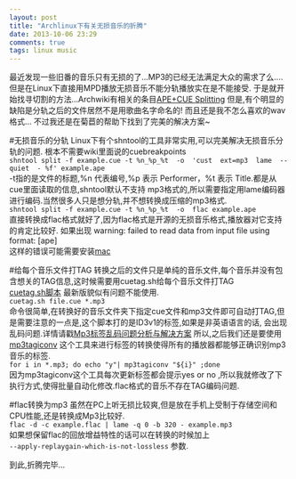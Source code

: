 ```yaml
---
layout: post
title: "Archlinux下有关无损音乐的折腾"
date: 2013-10-06 23:29
comments: true
tags: linux music
---
```


最近发现一些旧番的音乐只有无损的了...MP3的已经无法满足大众的需求了么....  
但是在Linux下直接用MPD播放无损音乐不能分轨播放实在是不能接受.
于是就开始找寻切割的方法...Archwiki有相关的条目[APE+CUE Splitting](https://wiki.archlinux.org/index.php/APE%2BCUE_Splitting)
但是,有个明显的缺陷是分轨之后的文件居然不是用歌曲名字命名的!
而且还是我不怎么喜欢的wav格式...
不过我还是在菊苣的帮助下找到了完美的解决方案~

#无损音乐的分轨
Linux下有个shntool的工具非常实用,可以完美解决无损音乐分轨的问题.
根本不需要wiki里面说的cuebreakpoints  
`shntool split -f example.cue -t %n_%p_%t  -o  'cust  ext=mp3  lame  --quiet  - %f' example.ape`  
-t指的是文件的标题,%n 代表编号,%p 表示 Performer，%t 表示 Title.都是从cue里面读取的信息,shntool默认不支持
mp3格式的,所以需要指定用lame编码器进行编码.当然很多人只是想分轨,并不想转换成压缩的mp3格式.  
`shntool split -f example.cue -t %n_%p_%t  -o  flac example.ape`  
直接转换成flac格式就好了,因为flac格式是开源的无损音乐格式,播放器对它支持的肯定比较好.
如果出现  warning: failed to read data from input file using format: [ape]  
这样的错误可能需要安装[mac](https://www.archlinux.org/packages/community/x86_64/mac/)

#给每个音乐文件打TAG
转换之后的文件只是单纯的音乐文件,每个音乐并没有包含想关的TAG信息,这时候需要用cuetag.sh给每个音乐文件打TAG  
[cuetag.sh脚本](https://gist.github.com/acgotaku/7279681) 最新版貌似有问题不能使用.  
`cuetag.sh file.cue *.mp3`  
命令很简单,在转换好的音乐文件夹下指定cue文件和mp3文件即可自动打TAG,但是需要注意的一点是,这个脚本打的是ID3v1的标签,如果是非英语语言的话,
会出现乱码问题.详情请戳[Mp3标签乱码问题分析与解决方案](http://linux-wiki.cn/wiki/Mp3%E6%A0%87%E7%AD%BE%E4%B9%B1%E7%A0%81%E9%97%AE%E9%A2%98%E5%88%86%E6%9E%90%E4%B8%8E%E8%A7%A3%E5%86%B3%E6%96%B9%E6%A1%88)
所以,之后我们还是要使用[mp3tagiconv](https://code.google.com/p/mp3tagiconv/)
这个工具来进行标签的转换使得所有的播放器都能够正确识别mp3音乐的标签.  
`for i in *.mp3; do echo "y"| mp3tagiconv "${i}" ;done`  
因为mp3tagiconv这个工具每次更新标签都会提示yes or no ,所以我就修改了下执行方式,使得批量自动化修改.flac格式的音乐不存在TAG编码问题.

#flac转换为mp3
虽然在PC上听无损比较爽,但是放在手机上受制于存储空间和CPU性能,还是转换成Mp3比较好.  
`flac -d -c example.flac | lame -q 0 -b 320 - example.mp3`  
如果想保留flac的回放增益特性的话可以在转换的时候加上  
`--apply-replaygain-which-is-not-lossless` 参数.

到此,折腾完毕...

